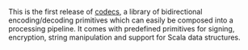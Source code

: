 This is the first release of [codecs][], a library of bidirectional encoding/decoding primitives which can
easily be composed into a processing pipeline. It comes with predefined primitives for signing, encryption,
string manipulation and support for Scala data structures.

  [codecs]: https://github.com/jrudolph/codecs